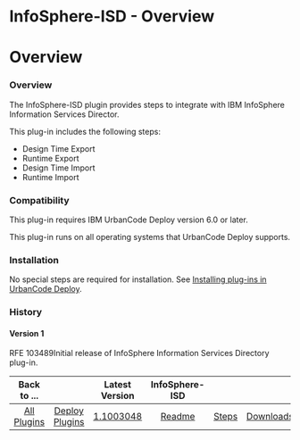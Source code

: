 
InfoSphere-ISD - Overview
=========================

# Overview


### Overview




The InfoSphere-ISD plugin provides steps to integrate with IBM InfoSphere Information Services Director.

This plug-in includes the following steps:

* Design Time Export
* Runtime Export
* Design Time Import
* Runtime Import

### Compatibility

This plug-in requires IBM UrbanCode Deploy version 6.0 or later.

This plug-in runs on all operating systems that UrbanCode Deploy supports.

### Installation

No special steps are required for installation. See [Installing plug-ins in UrbanCode Deploy](https://community.ibm.com/community/user/wasdevops/blogs/laurel-dickson-bull1/2022/06/13/install-plugins "Installing plug-ins in UrbanCode Deploy").

### History

#### Version 1

RFE 103489Initial release of InfoSphere Information Services Directory plug-in.


|Back to ...||Latest Version|InfoSphere-ISD |||
| :---: | :---: | :---: | :---: | :---: | :---: |
|[All Plugins](../../index.md)|[Deploy Plugins](../README.md)|[1.1003048](https://raw.githubusercontent.com/UrbanCode/IBM-UCD-PLUGINS/main/files/infosphere-isd/plugins-infosphere-isd-1.1003048.zip)|[Readme](README.md)|[Steps](steps.md)|[Downloads](downloads.md)|
